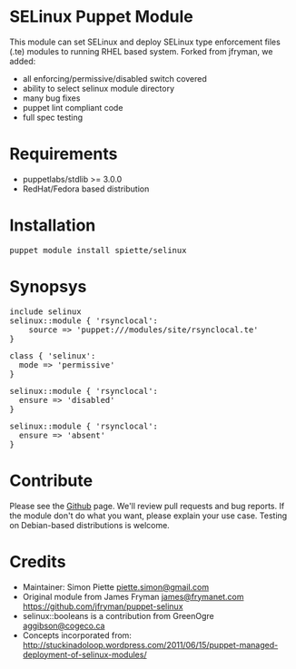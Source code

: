 # SELinux Puppet Module

This module can set SELinux and deploy SELinux type enforcement files (.te)
modules to running RHEL based system. Forked from jfryman, we added:
- all enforcing/permissive/disabled switch covered
- ability to select selinux module directory
- many bug fixes
- puppet lint compliant code
- full spec testing

# Requirements
- puppetlabs/stdlib >= 3.0.0
- RedHat/Fedora based distribution

# Installation
<pre>
puppet module install spiette/selinux
</pre>

# Synopsys
<pre>
include selinux
selinux::module { 'rsynclocal':
    source => 'puppet:///modules/site/rsynclocal.te'
}
</pre>

<pre>
class { 'selinux':
  mode => 'permissive'
}
</pre>

<pre>
selinux::module { 'rsynclocal':
  ensure => 'disabled'
}
</pre>

<pre>
selinux::module { 'rsynclocal':
  ensure => 'absent'
}
</pre>

# Contribute

Please see the [Github](https://github.com/spiette/puppet-selinux) page. We'll review  pull requests and bug reports. If the module don't do what you want, please explain your use case. Testing on Debian-based distributions is welcome.

# Credits
- Maintainer: Simon Piette <piette.simon@gmail.com>
- Original module from James Fryman <james@frymanet.com> https://github.com/jfryman/puppet-selinux
- selinux::booleans is a contribution from GreenOgre <aggibson@cogeco.ca> 
- Concepts incorporated from:
http://stuckinadoloop.wordpress.com/2011/06/15/puppet-managed-deployment-of-selinux-modules/
